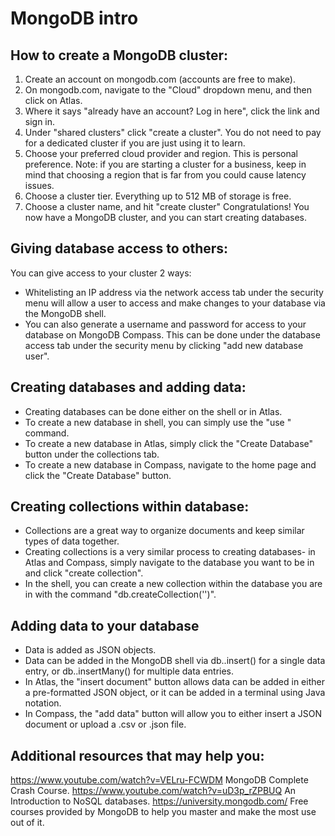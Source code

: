 # MongoDB intro
## How to create a MongoDB cluster:
1. Create an account on mongodb.com (accounts are free to make).
2. On mongodb.com, navigate to the "Cloud" dropdown menu, and then click on Atlas.
3. Where it says "already have an account? Log in here", click the link and sign in.
4. Under "shared clusters" click "create a cluster". You do not need to pay for a dedicated cluster if you are just using it to learn.
5. Choose your preferred cloud provider and region. This is personal preference.
   Note: if you are starting a cluster for a business, keep in mind that choosing a region that is far from you could cause latency issues.
6. Choose a cluster tier. Everything up to 512 MB of storage is free.
7. Choose a cluster name, and hit "create cluster"
Congratulations! You now have a MongoDB cluster, and you can start creating databases.

## Giving database access to others:
You can give access to your cluster 2 ways:
- Whitelisting an IP address via the network access tab under the security menu will allow a user to access and make changes to your database via the MongoDB shell.
- You can also generate a username and password for access to your database on MongoDB Compass. This can be done under the database access tab under the security menu by clicking "add new database user".

## Creating databases and adding data:
- Creating databases can be done either on the shell or in Atlas.
- To create a new database in shell, you can simply use the "use <database name>" command.
- To create a new database in Atlas, simply click the "Create Database" button under the collections tab.
- To create a new database in Compass, navigate to the home page and click the "Create Database" button.
  
## Creating collections within database:
- Collections are a great way to organize documents and keep similar types of data together.
- Creating collections is a very similar process to creating databases- in Atlas and Compass, simply navigate to the database you want to be in and click "create collection".
- In the shell, you can create a new collection within the database you are in with the command "db.createCollection('<collection title>')".
  
## Adding data to your database
- Data is added as JSON objects.
- Data can be added in the MongoDB shell via db.<collection name>.insert() for a single data entry, or db.<collection name>.insertMany() for multiple data entries.
- In Atlas, the "insert document" button allows data can be added in either a pre-formatted JSON object, or it can be added in a terminal using Java notation.
- In Compass, the "add data" button will allow you to either insert a JSON document or upload a .csv or .json file.


## Additional resources that may help you:
https://www.youtube.com/watch?v=VELru-FCWDM MongoDB Complete Crash Course.
https://www.youtube.com/watch?v=uD3p_rZPBUQ An Introduction to NoSQL databases.
https://university.mongodb.com/ Free courses provided by MongoDB to help you master and make the most use out of it.
